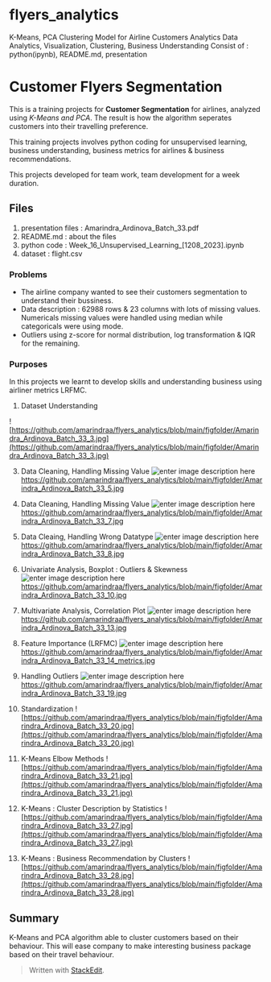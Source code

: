 # flyers_analytics
K-Means, PCA Clustering Model for Airline Customers Analytics
Data Analytics, Visualization, Clustering, Business Understanding
Consist of : python(ipynb), README.md, presentation



# Customer Flyers Segmentation
This is a training projects for **Customer Segmentation** for airlines, analyzed using *K-Means and PCA*. The result is how the algorithm seperates customers into their travelling preference.

This training projects involves python coding for unsupervised learning, business understanding, business metrics for airlines & business recommendations.

This projects developed for team work, team development for a week duration.


## Files

 1. presentation files : Amarindra_Ardinova_Batch_33.pdf
 2. README.md : about the files
 3. python code : Week_16_Unsupervised_Learning_[1208_2023].ipynb
 4. dataset          : flight.csv


### Problems

 - The airline company wanted to see their customers segmentation to understand their bussiness.
 - Data description : 62988 rows & 23 columns with lots of missing values. Numericals missing values were handled using median while categoricals were using mode.
 - Outliers using z-score for normal distribution, log transformation & IQR for the remaining.
 
 
### Purposes
In this projects we learnt to develop skills and understanding business using airliner metrics LRFMC.

1. Dataset Understanding

![https://github.com/amarindraa/flyers_analytics/blob/main/figfolder/Amarindra_Ardinova_Batch_33_3.jpg](https://github.com/amarindraa/flyers_analytics/blob/main/figfolder/Amarindra_Ardinova_Batch_33_3.jpg)

3. Data Cleaning, Handling Missing Value
![enter image description here](https://github.com/amarindraa/flyers_analytics/blob/main/figfolder/Amarindra_Ardinova_Batch_33_5.jpg)
https://github.com/amarindraa/flyers_analytics/blob/main/figfolder/Amarindra_Ardinova_Batch_33_5.jpg

4. Data Cleaning, Handling Missing Value
![enter image description here](https://github.com/amarindraa/flyers_analytics/blob/main/figfolder/Amarindra_Ardinova_Batch_33_7.jpg)
https://github.com/amarindraa/flyers_analytics/blob/main/figfolder/Amarindra_Ardinova_Batch_33_7.jpg

5. Data Cleaing, Handling Wrong Datatype
![enter image description here](https://github.com/amarindraa/flyers_analytics/blob/main/figfolder/Amarindra_Ardinova_Batch_33_8.jpg)
https://github.com/amarindraa/flyers_analytics/blob/main/figfolder/Amarindra_Ardinova_Batch_33_8.jpg

6. Univariate Analysis, Boxplot : Outliers & Skewness 
![enter image description here](https://github.com/amarindraa/flyers_analytics/blob/main/figfolder/Amarindra_Ardinova_Batch_33_10.jpg)
https://github.com/amarindraa/flyers_analytics/blob/main/figfolder/Amarindra_Ardinova_Batch_33_10.jpg

7. Multivariate Analysis, Correlation Plot
![enter image description here](https://github.com/amarindraa/flyers_analytics/blob/main/figfolder/Amarindra_Ardinova_Batch_33_13.jpg)
https://github.com/amarindraa/flyers_analytics/blob/main/figfolder/Amarindra_Ardinova_Batch_33_13.jpg

8. Feature Importance (LRFMC)
![enter image description here](https://github.com/amarindraa/flyers_analytics/blob/main/figfolder/Amarindra_Ardinova_Batch_33_14_metrics.jpg)
https://github.com/amarindraa/flyers_analytics/blob/main/figfolder/Amarindra_Ardinova_Batch_33_14_metrics.jpg

9. Handling Outliers
![enter image description here](https://github.com/amarindraa/flyers_analytics/blob/main/figfolder/Amarindra_Ardinova_Batch_33_19.jpg)https://github.com/amarindraa/flyers_analytics/blob/main/figfolder/Amarindra_Ardinova_Batch_33_19.jpg

10. Standardization
![https://github.com/amarindraa/flyers_analytics/blob/main/figfolder/Amarindra_Ardinova_Batch_33_20.jpg](https://github.com/amarindraa/flyers_analytics/blob/main/figfolder/Amarindra_Ardinova_Batch_33_20.jpg)

11. K-Means Elbow Methods
![https://github.com/amarindraa/flyers_analytics/blob/main/figfolder/Amarindra_Ardinova_Batch_33_21.jpg](https://github.com/amarindraa/flyers_analytics/blob/main/figfolder/Amarindra_Ardinova_Batch_33_21.jpg)

12. K-Means : Cluster Description by Statistics
![https://github.com/amarindraa/flyers_analytics/blob/main/figfolder/Amarindra_Ardinova_Batch_33_27.jpg](https://github.com/amarindraa/flyers_analytics/blob/main/figfolder/Amarindra_Ardinova_Batch_33_27.jpg)

13. K-Means : Business Recommendation by Clusters
![https://github.com/amarindraa/flyers_analytics/blob/main/figfolder/Amarindra_Ardinova_Batch_33_28.jpg](https://github.com/amarindraa/flyers_analytics/blob/main/figfolder/Amarindra_Ardinova_Batch_33_28.jpg)


## Summary
K-Means and PCA algorithm able to cluster customers based on their behaviour. This will ease company to make interesting business package based on their travel behaviour.

> Written with [StackEdit](https://stackedit.io/).
